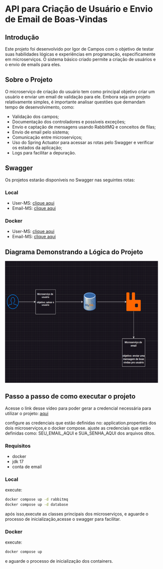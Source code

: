 # API para Criação de Usuário e Envio de Email de Boas-Vindas

## Introdução

Este projeto foi desenvolvido por Igor de Campos com o objetivo de testar suas habilidades lógicas e experiências em programação, especificamente em microserviços. O sistema básico criado permite a criação de usuários e o envio de emails para eles.

## Sobre o Projeto

O microserviço de criação do usuário tem como principal objetivo criar um usuário e enviar um email de validação para ele. Embora seja um projeto relativamente simples, é importante analisar questões que demandam tempo de desenvolvimento, como:

- Validação dos campos;
- Documentação dos controladores e possíveis exceções;
- Envio e captação de mensagens usando RabbitMQ e conceitos de filas;
- Envio de email pelo sistema;
- Comunicação entre microserviços;
- Uso do Spring Actuator para acessar as rotas pelo Swagger e verificar os estados da aplicação;
- Logs para facilitar a depuração.

## Swagger

Os projetos estarão disponíveis no Swagger nas seguintes rotas:

### Local
- User-MS: [clique aqui](http://localhost:8081/swagger-ui/index.html#/)
- Email-MS: [clique aqui](http://localhost:8082/swagger-ui/index.html#/)

### Docker
- User-MS: [clique aqui](http://localhost:81/swagger-ui/index.html#/)
- Email-MS: [clique aqui](http://localhost:82/swagger-ui/index.html#/)

## Diagrama Demonstrando a Lógica do Projeto

<img src="readme-archives/diagrama.png" alt="Diagrama" width="600" height="400">

## Passo a passo de como executar o projeto

Acesse o link desse vídeo para poder gerar a credencial necessária para utilizar o projeto: [aqui](https://www.youtube.com/watch?v=lSURGX0JHbA)

configure as credenciais que estão definidas no: application.properties dos dois microserviços,e o docker compose.
ajuste as credenciais que estão definidas como: SEU_EMAIL_AQUI e SUA_SENHA_AQUI dos arquivos ditos.

### Requisitos
- docker
- jdk 17
- conta de email

### Local

execute:
```bash
docker compose up -d rabbitmq
docker compose up -d database
```

após isso,execute as classes principais dos microserviços, e aguarde o processo de inicialização,acesse o swagger para facilitar.

### Docker

execute:
```bash
docker compose up
```

e aguarde o processo de inicialização dos containers.
